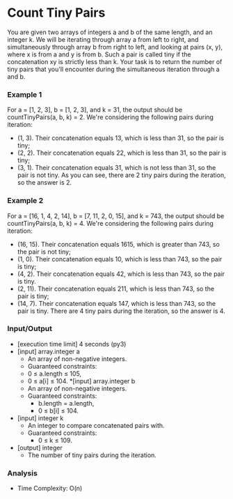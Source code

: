 # Count Tiny Pairs
You are given two arrays of integers a and b of the same length, and an integer k. We will be iterating through array a from left to right, and simultaneously through array b from right to left, and looking at pairs (x, y), where x is from a and y is from b. Such a pair is called tiny if the concatenation xy is strictly less than k.
Your task is to return the number of tiny pairs that you'll encounter during the simultaneous iteration through a and b.

### Example 1
For a = [1, 2, 3], b = [1, 2, 3], and k = 31, the output should be
countTinyPairs(a, b, k) = 2.
We're considering the following pairs during iteration:
* (1, 3). Their concatenation equals 13, which is less than 31, so the pair is tiny;
* (2, 2). Their concatenation equals 22, which is less than 31, so the pair is tiny;
* (3, 1). Their concatenation equals 31, which is not less than 31, so the pair is not tiny.
As you can see, there are 2 tiny pairs during the iteration, so the answer is 2.

### Example 2
For a = [16, 1, 4, 2, 14], b = [7, 11, 2, 0, 15], and k = 743, the output should be
countTinyPairs(a, b, k) = 4.
We're considering the following pairs during iteration:
* (16, 15). Their concatenation equals 1615, which is greater than 743, so the pair is not tiny;
* (1, 0). Their concatenation equals 10, which is less than 743, so the pair is tiny;
* (4, 2). Their concatenation equals 42, which is less than 743, so the pair is tiny.
* (2, 11). Their concatenation equals 211, which is less than 743, so the pair is tiny;
* (14, 7). Their concatenation equals 147, which is less than 743, so the pair is tiny.
There are 4 tiny pairs during the iteration, so the answer is 4.

### Input/Output

* [execution time limit] 4 seconds (py3)
* [input] array.integer a
    * An array of non-negative integers.
    * Guaranteed constraints:
    * 0 ≤ a.length ≤ 105,
    * 0 ≤ a[i] ≤ 104.
*[input] array.integer b
    * An array of non-negative integers.
    * Guaranteed constraints:
        * b.length = a.length,
        * 0 ≤ b[i] ≤ 104.
* [input] integer k
    * An integer to compare concatenated pairs with.
    * Guaranteed constraints:
        * 0 ≤ k ≤ 109.
* [output] integer
    * The number of tiny pairs during the iteration.

### Analysis
* Time Complexity: O(n)
